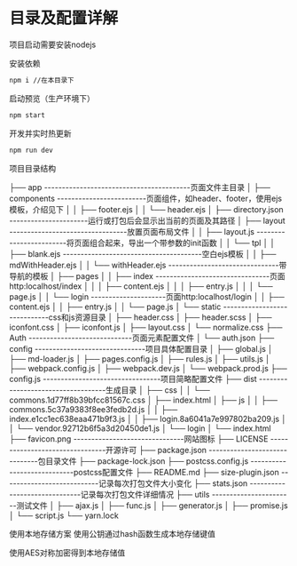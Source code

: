 # 目录及配置详解

项目启动需要安装nodejs

安装依赖

```bash
npm i //在本目录下
```

启动预览（生产环境下）

```bash
npm start
```

开发并实时热更新

```bash
npm run dev
```

项目目录结构

├── app		-----------------------------------------页面文件主目录
│   ├── components		-------------------------页面组件，如header、footer，使用ejs模板，介绍见下
│   │   ├── footer.ejs
│   │   └── header.ejs
│   ├── directory.json		----------------------运行或打包后会显示出当前的页面及其路径
│   ├── layout		---------------------------------放置页面布局文件
│   │   ├── layout.js		------------------------将页面组合起来，导出一个带参数的init函数
│   │   └── tpl
│   │       ├── blank.ejs		---------------------------------------空白ejs模板
│   │       ├── mdWithHeader.ejs
│   │       └── withHeader.ejs		-------------------------------带导航的模板
│   ├── pages
│   │   ├── index		--------------------------------页面http:localhost/index
│   │   │   ├── content.ejs
│   │   │   ├── entry.js
│   │   │   └── page.js
│   │   └── login		---------------------页面http:localhost/login
│   │       ├── content.ejs
│   │       ├── entry.js
│   │       └── page.js
│   └── static		-----------------------------css和js资源目录
│       ├── header.css
│       ├── header.scss
│       ├── iconfont.css
│       ├── iconfont.js
│       ├── layout.css
│       └── normalize.css
├── Auth		-----------------------------页面元素配置文件
│   └── auth.json
├── config		-------------------------------项目具体配置目录
│   ├── global.js
│   ├── md-loader.js
│   ├── pages.config.js
│   ├── rules.js
│   ├── utils.js
│   ├── webpack.config.js
│   ├── webpack.dev.js
│   └── webpack.prod.js
├── config.js		---------------------------------项目简略配置文件
├── dist		-----------------------------------生成目录
│   ├── css
│   │   └── commons.1d77ff8b39bfcc81567c.css
│   ├── index.html
│   ├── js
│   │   ├── commons.5c37a9383f8ee3fedb2d.js
│   │   ├── index.e1cc1ec638eaa471b9f3.js
│   │   ├── login.8a6041a7e997802ba209.js
│   │   └── vendor.92712b6f5a3d20450de1.js
│   └── login
│       └── index.html
├── favicon.png		-------------------------------网站图标
├── LICENSE		--------------------------------开源许可
├── package.json		------------------------------包目录文件
├── package-lock.json
├── postcss.config.js		----------------------------postcss配置文件
├── README.md
├── size-plugin.json		---------------------------记录每次打包文件大小变化
├── stats.json		------------------------------记录每次打包文件详细情况
├── utils		-----------------------测试文件
│   ├── ajax.js
│   ├── func.js
│   ├── generator.js
│   ├── promise.js
│   └── script.js
└── yarn.lock

使用本地存储方案
使用公钥通过hash函数生成本地存储键值

使用AES对称加密得到本地存储值